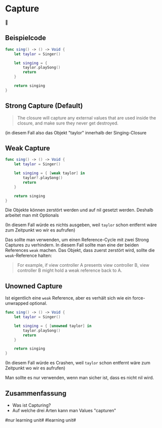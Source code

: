 # Capture
🦋

## Beispielcode

```swift
func sing() -> () -> Void {
    let taylor = Singer()

    let singing = {
        taylor.playSong()
        return
    }

    return singing
}
```

## Strong Capture (Default)

> The closure will capture any external values that are used inside the closure, and make sure they never get destroyed.

(in diesem Fall also das Objekt "taylor" innerhalb der Singing-Closure


## Weak Capture

```swift
func sing() -> () -> Void {
    let taylor = Singer()

    let singing = { [weak taylor] in
        taylor?.playSong()
        return
    }

    return singing
}
```

Die Objekte können zerstört werden und auf nil gesetzt werden. Deshalb arbeitet man mit Optionals

(In diesem Fall würde es nichts ausgeben, weil `taylor` schon entfernt wäre zum Zeitpunkt wo wir es aufrufen)

Das sollte man verwenden, um einen Reference-Cycle mit zwei Strong Captures zu verhindern. In diesem Fall sollte man eine der beiden References `weak` machen. Das Objekt, dass zuerst zerstört wird, sollte die `weak`-Reference halten:

> For example, if view controller A presents view controller B, view controller B might hold a weak reference back to A.


## Unowned Capture

Ist eigentlich eine `weak` Reference, aber es verhält sich wie ein force-unwrapped optional.

```swift
func sing() -> () -> Void {
    let taylor = Singer()

    let singing = { [unowned taylor] in
        taylor.playSong()
        return
    }

    return singing
}
```

(In diesem Fall würde es Crashen, weil `taylor` schon entfernt wäre zum Zeitpunkt wo wir es aufrufen)

Man sollte es nur verwenden, wenn man sicher ist, dass es nicht nil wird.


## Zusammenfassung
- Was ist Capturing?
- Auf welche drei Arten kann man Values "capturen"

#nur learning unit# #learning unit#